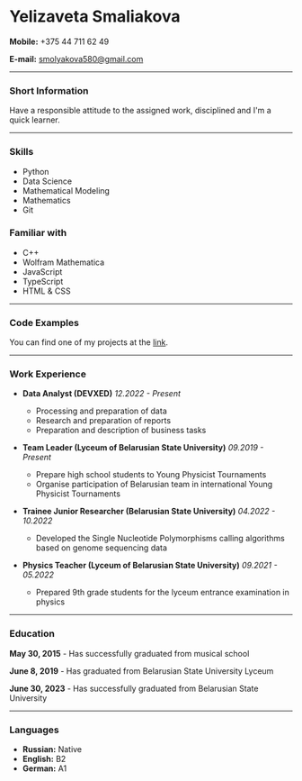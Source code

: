 # Yelizaveta Smaliakova
**Mobile:** +375 44 711 62 49

**E-mail:** smolyakova580@gmail.com

---
### Short Information
Have a responsible attitude to the assigned work, disciplined and I'm a quick learner.

---

### Skills
- Python
- Data Science
- Mathematical Modeling
- Mathematics
- Git

### Familiar with
- C++
- Wolfram Mathematica
- JavaScript
- TypeScript
- HTML & CSS

---
### Code Examples

You can find one of my projects at the [link](https://github.com/Yelizaveta-Smaliakova/ml-intro-epam/blob/2_data_exploration/2_data_exploration/2_data_exploration.ipynb).
    
---
### Work Experience

- **Data Analyst (DEVXED)** *12.2022 - Present*
    - Processing and preparation of data
    - Research and preparation of reports
    - Preparation and description of business tasks

- **Team Leader (Lyceum of Belarusian State University)** *09.2019 - Present*
    - Prepare high school students to Young Physicist Tournaments
    - Organise participation of Belarusian team in international Young Physicist Tournaments


- **Trainee Junior Researcher (Belarusian State University)** *04.2022 - 10.2022*
    - Developed the Single Nucleotide Polymorphisms calling algorithms based on genome sequencing data

- **Physics Teacher (Lyceum of Belarusian State University)** *09.2021 - 05.2022*
    - Prepared 9th grade students for the lyceum entrance examination in physics
---
### Education
**May 30, 2015** - Has successfully graduated from musical school

**June 8, 2019** - Has graduated from Belarusian State University Lyceum

**June 30, 2023** - Has successfully graduated from Belarusian State University

---
### Languages
- **Russian:** Native
- **English:** B2
- **German:** A1